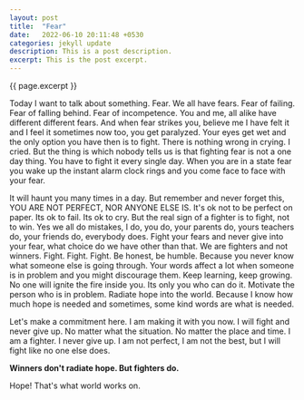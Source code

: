 ```yaml
---
layout: post
title:  "Fear"
date:   2022-06-10 20:11:48 +0530
categories: jekyll update
description: This is a post description.
excerpt: This is the post excerpt.
---
```


{{ page.excerpt }}

Today I want to talk about something. Fear. We all have fears. Fear of failing. Fear of falling behind. Fear of incompetence. You and me, all alike have different different fears. And when fear strikes you, believe me I have felt it and I feel it sometimes now too, you get paralyzed. Your eyes get wet and the only option you have then is to fight. There is nothing wrong in crying. I cried. But the thing is which nobody tells us is that fighting fear is not a one day thing. You have to fight it every single day. When you are in a state fear you wake up the instant alarm clock rings and you come face to face with your fear.

 It will haunt you many times in a day. But remember and never forget this, YOU ARE NOT PERFECT, NOR ANYONE ELSE IS. It's ok not to be perfect on paper. Its ok to fail. Its ok to cry. But the real sign of a fighter is to fight, not to win. Yes we all do mistakes, I do, you do, your parents do, yours teachers do, your friends do, everybody does. Fight your fears and never give into your fear, what choice do we have other than that. We are fighters and not winners. Fight. Fight. Fight. Be honest, be humble. Because you never know what someone else is going through. Your words affect a lot when someone is in problem and you might discourage them. Keep learning, keep growing. No one will ignite the fire inside you. Its only you who can do it. Motivate the person who is in problem. Radiate hope into the world. Because I know how much hope is needed and sometimes, some kind words are what is needed.

Let's make a commitment here. I am making it with you now. 
I will fight and never give up. No matter what the situation. No matter the place and time. I am a fighter. I never give up. I am not perfect, I am not the best, but I will fight like no one else does. 

**Winners don't radiate hope. But fighters do.**

Hope! That's what world works on.
